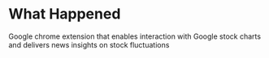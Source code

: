 # What Happened
Google chrome extension that enables interaction with Google stock charts and delivers news insights on stock fluctuations